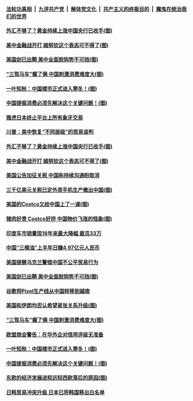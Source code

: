 ####  [法轮功真相](../../../../basic/blob/master/README.md?t=08302152) &nbsp;|&nbsp; [九评共产党](../../../../9ping.md/blob/master/README.md?t=08302152) &nbsp;|&nbsp; [解体党文化](../../../../jtdwh.md/blob/master/README.md?t=08302152)  &nbsp;|&nbsp; [共产主义的终极目的](../../../../gczydzjmd.md/blob/master/README.md?t=08302152) &nbsp;|&nbsp; [魔鬼在统治我们的世界](../../../../mgztzwmdsj.md/blob/master/README.md?t=08302152) 

#### [外汇不够了？黄金持续上涨中国央行已收手(图)](../pages/p5/905470.md?t=08302152) 

#### [美中金融战开打 姆努钦这个表态可不得了(图)](../pages/p5/905469.md?t=08302152) 

#### [美国剑已出鞘 美中全面脱钩势不可挡(图)](../pages/p5/905426.md?t=08302152) 

#### [“三驾马车”瘸了俩 中国刺激消费难度大(图)](../pages/p5/905334.md?t=08302152) 

#### [一叶知秋：中国楼市正式进入寒冬！(图)](../pages/p5/905373.md?t=08302152) 

#### [中国提振消费必须先解决这个关键问题！(图)](../pages/p5/905337.md?t=08302152) 

#### [雅虎日本终止平台上所有象牙交易](../pages/p5/905570.md?t=08302152) 

#### [川普：美中恢复“不同层级”的贸易谈判](../pages/p5/905569.md?t=08302152) 

#### [外汇不够了？黄金持续上涨中国央行已收手(图)](../pages/p5/905470.md?t=08302152) 

#### [美中金融战开打 姆努钦这个表态可不得了(图)](../pages/p5/905469.md?t=08302152) 

#### [美国公告加征关税 中国称持续沟通盼取消](../pages/p5/905501.md?t=08302152) 

#### [三千亿美元关税已定外资手机生产撤出中国(图)](../pages/p5/905497.md?t=08302152) 

#### [美国的Costco又给中国上了一课(图)](../pages/p5/905472.md?t=08302152) 

#### [猪肉好贵 Costco好挤 中国物价飞涨的怪象(图)](../pages/p5/905493.md?t=08302152) 

#### [印度车市销量现18年来最大降幅 裁员33万](../pages/p5/905482.md?t=08302152) 

#### [中国“三桶油”上半年日赚4.97亿元人民币](../pages/p5/905481.md?t=08302152) 

#### [美国提醒乌克兰警惕中国不公平贸易行为](../pages/p5/905430.md?t=08302152) 

#### [美国剑已出鞘 美中全面脱钩势不可挡(图)](../pages/p5/905426.md?t=08302152) 

#### [谷歌将Pixel生产线从中国转移到越南](../pages/p5/905381.md?t=08302152) 

#### [美国和伊朗均否认希望紧张关系升级(图)](../pages/p5/905382.md?t=08302152) 

#### [“三驾马车”瘸了俩 中国刺激消费难度大(图)](../pages/p5/905334.md?t=08302152) 

#### [欧盟商会警告：在华外企对信用评级无准备](../pages/p5/905376.md?t=08302152) 

#### [一叶知秋：中国楼市正式进入寒冬！(图)](../pages/p5/905373.md?t=08302152) 

#### [中国提振消费必须先解决这个关键问题！(图)](../pages/p5/905337.md?t=08302152) 

#### [东欧的经济发展进程远较西欧落后的原因(图)](../pages/p5/905336.md?t=08302152) 

#### [日韩贸易冲突升级 日本已将韩国移出白名单](../pages/p5/905358.md?t=08302152) 

